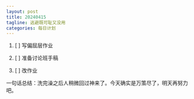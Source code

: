 ```yaml
---
layout: post
title: 20240415
tagline: 逃避既可耻又没用
categories: 每日计划
---
```




1. [ ] 写偏屈层作业

2. [ ] 准备讨论班手稿

3. [ ] 改作业

一句话总结：洗完澡之后人稍微回过神来了。今天确实是万策尽了，明天再努力吧。